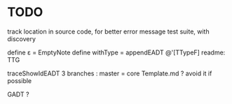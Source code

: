 # TODO

track location in source code, for better error message
test suite, with discovery

define ε = EmptyNote
define withType = appendEADT @'[TTypeF] 
readme: TTG

traceShowIdEADT
3 branches : master = core
Template.md ? avoid it if possible

GADT ?
